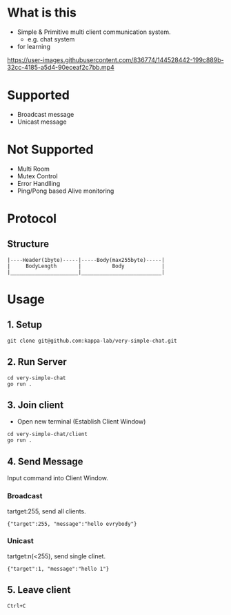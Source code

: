 # What is this
- Simple & Primitive multi client communication system.
   - e.g. chat system
- for learning   

https://user-images.githubusercontent.com/836774/144528442-199c889b-32cc-4185-a5d4-90eceaf2c7bb.mp4

# Supported
- Broadcast message
- Unicast message

# Not Supported
- Multi Room
- Mutex Control
- Error Handlling
- Ping/Pong based Alive monitoring 

# Protocol
## Structure
```
|----Header(1byte)-----|-----Body(max255byte)-----|
|     BodyLength       |          Body            |
|______________________|__________________________|
```

# Usage

## 1. Setup

```shell
git clone git@github.com:kappa-lab/very-simple-chat.git
```

## 2. Run Server

```shell
cd very-simple-chat
go run .
```

## 3. Join client
- Open new terminal (Establish Client Window)

```shell
cd very-simple-chat/client
go run .
```

## 4. Send Message
Input command into Client Window.

### Broadcast
tartget:255, send all clients.

```shell
{"target":255, "message":"hello evrybody"}
```

### Unicast
tartget:n(<255), send single clinet.
 
```shell
{"target":1, "message":"hello 1"}
```

## 5. Leave client
`Ctrl+C`
